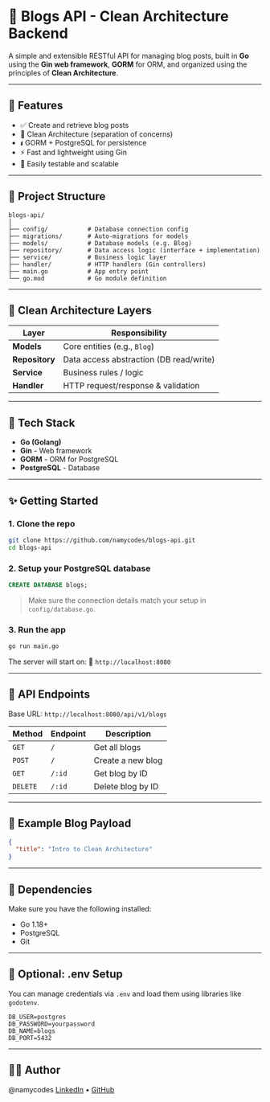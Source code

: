 # 📝 Blogs API - Clean Architecture Backend

A simple and extensible RESTful API for managing blog posts, built in **Go** using the **Gin web framework**, **GORM** for ORM, and organized using the principles of **Clean Architecture**.

---

## 📆 Features

* ✅ Create and retrieve blog posts
* 🧱 Clean Architecture (separation of concerns)
* 🖠 GORM + PostgreSQL for persistence
* ⚡ Fast and lightweight using Gin
* 🧪 Easily testable and scalable

---

## 📂 Project Structure

```
blogs-api/
│
├── config/           # Database connection config
├── migrations/       # Auto-migrations for models
├── models/           # Database models (e.g. Blog)
├── repository/       # Data access logic (interface + implementation)
├── service/          # Business logic layer
├── handler/          # HTTP handlers (Gin controllers)
├── main.go           # App entry point
└── go.mod            # Go module definition
```

---

## 🧱 Clean Architecture Layers

| Layer          | Responsibility                          |
| -------------- | --------------------------------------- |
| **Models**     | Core entities (e.g., `Blog`)            |
| **Repository** | Data access abstraction (DB read/write) |
| **Service**    | Business rules / logic                  |
| **Handler**    | HTTP request/response & validation      |

---

## 🔧 Tech Stack

* **Go (Golang)**
* **Gin** - Web framework
* **GORM** - ORM for PostgreSQL
* **PostgreSQL** - Database

---

## ✨ Getting Started

### 1. Clone the repo

```bash
git clone https://github.com/namycodes/blogs-api.git
cd blogs-api
```

### 2. Setup your PostgreSQL database

```sql
CREATE DATABASE blogs;
```

> Make sure the connection details match your setup in `config/database.go`.

### 3. Run the app

```bash
go run main.go
```

The server will start on:
📍 `http://localhost:8080`

---

## 📡 API Endpoints

Base URL: `http://localhost:8080/api/v1/blogs`

| Method | Endpoint | Description       |
| ------ | -------- | ----------------- |
| `GET`  | `/`      | Get all blogs     |
| `POST` | `/`      | Create a new blog |
| `GET`  | `/:id`   | Get blog by ID    |
| `DELETE`  | `/:id`   | Delete blog by ID    |

---

## 🧪 Example Blog Payload

```json
{
  "title": "Intro to Clean Architecture"
}
```

---

## 🧠 Dependencies

Make sure you have the following installed:

* Go 1.18+
* PostgreSQL
* Git

---

## 🧼 Optional: .env Setup

You can manage credentials via `.env` and load them using libraries like `godotenv`.

```env
DB_USER=postgres
DB_PASSWORD=yourpassword
DB_NAME=blogs
DB_PORT=5432
```

---

## 🧑‍💻 Author
@namycodes
[LinkedIn](https://www.linkedin.com/in/namycodes/) • [GitHub](https://github.com/namycodes)
